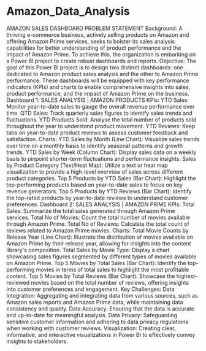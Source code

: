 # Amazon_Data_Analysis
AMAZON SALES DASHBOARD
PROBLEM STATEMENT
Background: A thriving e-commerce business, actively selling products on Amazon and offering Amazon Prime services, seeks to bolster its sales analysis capabilities for better understanding of product performance and the impact of Amazon Prime. To achieve this, the organization is embarking on a Power BI project to create robust dashboards and reports.
Objective: The goal of this Power BI project is to design two distinct dashboards: one dedicated to Amazon product sales analysis and the other to Amazon Prime performance. These dashboards will be equipped with key performance indicators (KPIs) and charts to enable comprehensive insights into sales, product performance, and the impact of Amazon Prime on the business.
Dashboard 1: SALES ANALYSIS | AMAZON PRODUCTS
KPIs:
YTD Sales: Monitor year-to-date sales to gauge the overall revenue performance over time.
QTD Sales: Track quarterly sales figures to identify sales trends and fluctuations.
YTD Products Sold: Analyse the total number of products sold throughout the year to understand product movement.
YTD Reviews: Keep tabs on year-to-date product reviews to assess customer feedback and satisfaction.
Charts:
YTD Sales by Month (Line Chart): Visualize sales trends over time on a monthly basis to identify seasonal patterns and growth trends.
YTD Sales by Week (Column Chart): Display sales data on a weekly basis to pinpoint shorter-term fluctuations and performance insights.
Sales by Product Category (Text/Heat Map): Utilize a text or heat map visualization to provide a high-level overview of sales across different product categories.
Top 5 Products by YTD Sales (Bar Chart): Highlight the top-performing products based on year-to-date sales to focus on key revenue generators.
Top 5 Products by YTD Reviews (Bar Chart): Identify the top-rated products by year-to-date reviews to understand customer preferences.
Dashboard 2: SALES ANALYSIS | AMAZON PRIME
KPIs:
Total Sales: Summarize the total sales generated through Amazon Prime services.
Total No of Movies: Count the total number of movies available through Amazon Prime.
Total No of Reviews: Calculate the total count of reviews related to Amazon Prime movies.
Charts:
Total Movie Counts by Release Year (Line Chart): Illustrate the distribution of movies available on Amazon Prime by their release year, allowing for insights into the content library's composition.
Total Sales by Movie Type: Display a chart showcasing sales figures segmented by different types of movies available on Amazon Prime.
Top 5 Movies by Total Sales (Bar Chart): Identify the top-performing movies in terms of total sales to highlight the most profitable content.
Top 5 Movies by Total Reviews (Bar Chart): Showcase the highest-reviewed movies based on the total number of reviews, offering insights into customer preferences and engagement.
Key Challenges:
Data Integration: Aggregating and integrating data from various sources, such as Amazon sales reports and Amazon Prime data, while maintaining data consistency and quality.
Data Accuracy: Ensuring that the data is accurate and up-to-date for meaningful analysis.
Data Privacy: Safeguarding sensitive customer information and adhering to data privacy regulations when working with customer reviews.
Visualization: Creating clear, informative, and interactive visualizations in Power BI to effectively convey insights to stakeholders.
